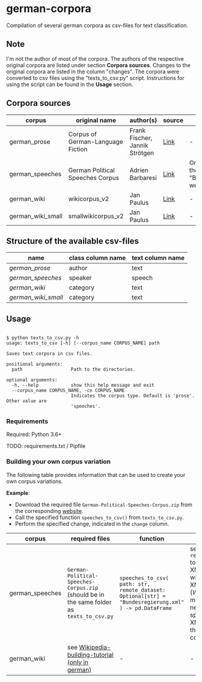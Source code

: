 # german-corpora
Compilation of several german corpora as csv-files for text classification. 


## Note

I'm not the author of most of the corpora. The authors of the respective original corpora are listed under section **Corpora sources**. Changes to the original corpora are listed in the column "changes". The corpora were converted to csv files using the "texts_to_csv.py" script. Instructions for using the script can be found in the **Usage** section.

## Corpora sources

| corpus | original name | author(s) | source | changes |
| --- |---| ---| --- | --- |
| german_prose | Corpus of German-Language Fiction | Frank Fischer, Jannik Strötgen | [Link](https://figshare.com/articles/Corpus_of_German-Language_Fiction_txt_/4524680/1) | - |
| german_speeches | German Political Speeches Corpus | Adrien Barbaresi | [Link](https://adrien.barbaresi.eu/corpora/speeches/#data) | Only speeches from the file "Bundesregierung.xml" were used. |
| german_wiki | wikicorpus_v2 | Jan Paulus | [Link](https://github.com/realjanpaulus/german_text_classification_nlp) | - |
| german_wiki_small | smallwikicorpus_v2 | Jan Paulus | [Link](https://github.com/realjanpaulus/german_text_classification_nlp) | - |

## Structure of the available csv-files

| name | class column name | text column name |
| --- | --- | --- |
| *german_prose* | author | text |
| *german_speeches* | speaker| speech |
| *german_wiki* | category | text |
| *german_wiki_small* | category | text |

## Usage

```

$ python texts_to_csv.py -h
usage: texts_to_csv [-h] [--corpus_name CORPUS_NAME] path

Saves text corpora in csv files.

positional arguments:
  path                  Path to the directories.

optional arguments:
  -h, --help            show this help message and exit
  --corpus_name CORPUS_NAME, -cn CORPUS_NAME 
                        Indicates the corpus type. Default is 'prose'. Other value are
                        'speeches'.

```

### Requirements

Required: Python 3.6+

TODO: requirements.txt / Pipfile

### Building your own corpus variation

The following table provides information that can be used to create your own corpus variations.

**Example**: 
* Download the required file `German-Political-Speeches-Corpus.zip` from the corresponding [website](https://adrien.barbaresi.eu/corpora/speeches/#data). 
* Call the specified function `speeches_to_csv()` from `texts_to_csv.py`.
* Perform the specified change, indicated in the `change` column.

| corpus | required files| function | change |
| --- | --- | --- | --- |
| german_speeches | `German-Political-Speeches-Corpus.zip` (should be in the same folder as `texts_to_csv.py` | `speeches_to_csv(`<br> `path: str,` <br> `remote_dataset: Optional[str] = "Bundesregierung.xml"`<br>`) -> pd.DataFrame` | set `remote_dateset` to a different XML-file within the XML-file (*Watch out*: It may be necessary to specify other XML tags in the source code.) |
| german_wiki | see [Wikipedia-building-tutorial (only in german)](https://github.com/realjanpaulus/german_text_classification_nlp/blob/master/tutorials/Zusatzkapitel%20-%20Wie%20baue%20ich%20mein%20eigenes%20Wikipediakorpus%3F.ipynb) | - | - |

